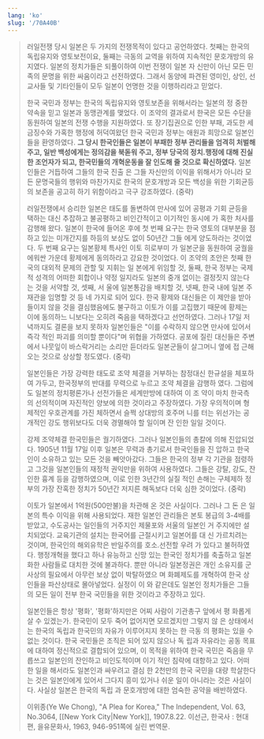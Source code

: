 ```yaml
---
lang: 'ko'
slug: '/70A40B'
---
```


> 러일전쟁 당시 일본은 두 가지의 전쟁목적이 있다고 공언하였다. 첫째는 한국의 독립유지와 영토보전이요, 둘째는 극동의 교역을 위하여 지속적인 문호개방의 유지였다. 일본의 정치가들은 되풀이하여 이번 전쟁이 일본 자 신만이 아닌 모든 민족의 문명을 위한 싸움이라고 선전하였다. 그래서 동양에 파견된 영미인, 상인, 선교사들 및 기타인들이 모두 일본이 언명한 것을 이행하리라고 믿었다.
>
> 한국 국민과 정부는 한국의 독립유지와 영토보존을 위해서라는 일본의 정 중한 약속을 믿고 일본과 동맹관계를 맺었다. 이 조약의 결과로서 한국은 모든 수단을 동원하여 일본의 전쟁 수행을 지원하였다. 또 장기집권으로 인한 부패, 과도한 세금징수와 가혹한 행정에 허덕여왔던 한국 국민과 정부는 애원과 희망으로 일본인들을 환영하였다. **그 당시 한국인들은 일본이 부패한 정부 관리들을 엄격히 처벌해 주고, 일반 백성에게는 정의감을 북돋워 주고, 정부 당국의 정치.행정에 대해 진실한 조언자가 되고, 한국민들의 개혁운동을 잘 인도해 줄 것으로 확신하였다.** 일본인들은 거듭하여 그들의 한국 진출 은 그들 자신만의 이익을 위해서가 아니라 모든 문명국들의 행위와 마찬가지로 한국의 문호개방과 모든 백성을 위한 기회균등의 보존을 공고히 하기 위함이라고 극구 강조하였다. (중략)
>
> 러일전쟁에서 승리한 일본은 태도를 돌변하여 만사에 있어 공평과 기회 균등을 택하는 대신 추잡하고 불공평하고 비인간적이고 이기적인 동시에 가 혹한 처사를 감행해 왔다. 일본이 한국에 들어온 후에 첫 번째 요구는 한국 영토의 대부분을 점하고 있는 미개간지를 하등의 보상도 없이 50년간 그들 에게 양도하라는 것이었다. 두 번째 요구는 일본황제 특사인 이토 히로부미 가 일본군을 동원하여 궁궐을 에워싼 가운데 황제에게 동의하라고 강요한 것이었다. 이 조약의 초안은 첫째 한국의 대외적 문제의 관할 및 지휘는 일 본에게 위임할 것, 둘째, 한국 정부는 국제적 성격의 어떠한 회합이나 약정 일지라도 일본의 중개 없이는 결정짓지 않는다는 것을 서약할 것, 셋째, 서 울에 일본통감을 배치할 것, 넷째, 한국 내에 일본 주재관을 임명할 것 등 네 가지로 되어 있다. 한국 황제와 대신들은 이 제안을 받아들이지 않을 것을 결심했음에도 불구하고 이토가 이를 고집했기 때문에 황제는 이에 동의하느 니보다는 오히려 죽음을 택하겠다고 선언하였다. 그러나 17일 저녁까지도 결론을 보지 못하자 일본인들은 "이를 수락하지 않으면 만사에 있어서 즉각 적인 파괴를 의미할 뿐이다"며 위협을 가하였다. 공포에 질린 대신들은 주변 에서 나뭇잎이 바스락거리는 소리만 듣더라도 일본군들이 살그머니 옆에 접 근해 오는 것으로 상상할 정도였다. (중략)
>
> 일본인들은 가장 강력한 태도로 조약 체결을 거부하는 참정대신 한규설을 체포하여 가두고, 한국정부의 반대를 무력으로 누르고 조약 체결을 감행하 였다. 그럼에도 일본의 정치평론가나 선전가들은 세계만방에 대하여 이 조 약이 마치 한국측의 선의적이며 자진적인 양보에 의한 것이라고 주장하였다. 가장 우의적이며 형제적인 우호관계를 가진 체하면서 슬쩍 상대방의 호주머 니를 터는 위선가는 공개적인 강도 행위보다도 더욱 경멸해야 할 일이며 잔 인한 일일 것이다.
>
> 강제 조약체결 한국민들은 궐기하였다. 그러나 일본인들의 총칼에 의해 진압되었다. 1905년 11월 17일 이후 일본은 무력과 총기로서 한국인들을 진 압하고 한국인이 소유하고 있는 모든 것을 빼앗아갔다. 그들은 한국의 정부 각 기관을 점령하고 그것을 일본인들의 재정적 권익만을 위하여 사용하였다. 그들은 강탈, 강도, 잔인한 흉계 등을 감행하였으며, 이로 인한 3년간의 실질 적인 손해는 구체제하 정부의 가장 잔혹한 정치가 50년간 저지른 해독보다 더욱 심한 것이었다. (중략)
>
> 이토가 일본에서 1억원(500만불)을 차관해 온 것은 사실이다. 그러나 그 돈 은 일본의 특수 이익을 위해 사용되었다. 재한 일본인 관리들은 본토 봉급의 3-4배를 받았고, 수도공사는 일인들의 거주지인 제물포와 서울의 일본인 거 주지에만 설치되었다. 교육기관의 설치는 한국어를 근절시키고 일본어를 대 신 가르치려는 것이며, 한국인의 해외유학은 반일주의를 호소.선전할 우려 가 있다고 불허하였다. 행정개혁을 했다고 하나 유능하고 신망 있는 한국인 정치가를 축출하고 일본화한 사람들로 대치한 것에 불과하다. 뿐만 아니라 일본정권은 개인 소유지를 군사상의 필요에서 아무런 보상 없이 박탈하였으 며 화폐제도를 개혁하여 한국 상인들을 파산상태로 몰아넣었다. 실정이 이 와 같은데도 일본인 정치가들은 그들의 모든 일이 전부 한국 국민들을 위한 것이라고 주장하고 있다.
>
> 일본인들은 항상 '평화', '평화'하지만은 어찌 사람이 기관총구 앞에서 평 화롭게 살 수 있겠는가. 한국민이 모두 죽어 없어지면 모르겠지만 그렇지 않 은 상태에서는 한국의 독립과 한국민의 자유가 이루어지지 못하는 한 극동 의 평화는 있을 수 없는 것이다. 한국 국민들은 조직은 되어 있지 않으나 독 립과 자유라는 공동 목표에 대하여 정신적으로 결합되어 있으며, 이 목적을 위하여 한국 국민은 죽음을 무릅쓰고 일본인의 잔인하고 비인도적이며 이기 적인 침략에 대항하고 있다. 어떠한 일을 해서라도 일본인과 싸우려고 결심 한 2천만의 한국 국민을 대량 학살한다는 것은 일본인에게 있어서 그다지 흥미 있거나 쉬운 일이 아니라는 것은 사실이다. 사실상 일본은 한국의 독립 과 문호개방에 대한 엄숙한 공약을 배반하였다.
>
> 이위종(Ye We Chong), "A Plea for Korea," The Independent, Vol. 63, No.3064, [[New York City|New York]], 1907.8.22. 이선근, 한국사 : 현대편, 을유문화사, 1963, 946-951쪽에 실린 번역문.
